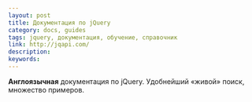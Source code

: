 ```yaml
---
layout: post
title: Документация по jQuery
category: docs, guides
tags: jquery, документация, обучение, справочник
link: http://jqapi.com/
description:
keywords:
---
```


<p><b>Англоязычная</b> документация по jQuery. Удобнейший «живой» поиск, множество примеров.</p>
